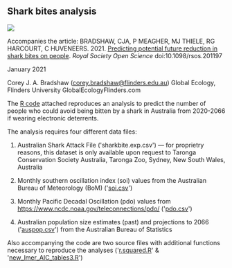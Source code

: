 ## Shark bites analysis

<a href="https://doi.org/10.5281/zenodo.4461747"><img src="https://zenodo.org/badge/DOI/10.5281/zenodo.4461748.svg"></a>

Accompanies the article: BRADSHAW, CJA, P MEAGHER, MJ THIELE, RG HARCOURT, C HUVENEERS. 2021. 
<a href="https://doi.org/10.1098/rsos.201197">Predicting potential future reduction in shark bites on people</a>. <em>Royal Society Open Science </em> doi:10.1098/rsos.201197

January 2021

Corey J. A. Bradshaw (corey.bradshaw@flinders.edu.au)
Global Ecology, Flinders University
GlobalEcologyFlinders.com

The <a href="https://github.com/cjabradshaw/sharkbite/blob/master/sharkbiteGithub.R">R code</a> attached reproduces an analysis to predict the number of people who could avoid being bitten by a shark in Australia from 2020-2066 if wearing electronic deterrents.

The analysis requires four different data files:

1. Australian Shark Attack File ('sharkbite.exp.csv') — for proprietry reasons, this dataset is only available upon request to Taronga Conservation Society Australia, Taronga Zoo, Sydney, New South Wales, Australia

2. Monthly southern oscillation index (soi) values from the Australian Bureau of Meteorology (BoM) ('<a href="https://github.com/cjabradshaw/sharkbite/blob/master/soi.csv">soi.csv</a>')

3. Monthly Pacific Decadal Oscillation (pdo) values from https://www.ncdc.noaa.gov/teleconnections/pdo/ ('<a href="https://github.com/cjabradshaw/sharkbite/blob/master/pdo.csv">pdo.csv</a>')

4. Australian population size estimates (past) and projections to 2066 ('<a href="https://github.com/cjabradshaw/sharkbite/blob/master/auspop.csv">auspop.csv</a>') from the Australian Bureau of Statistics

Also accompanying the code are two source files with additional functions necessary to reproduce the analyses ('<a href="https://github.com/cjabradshaw/sharkbite/blob/master/r.squared.R">r.squared.R</a>' & '<a href="https://github.com/cjabradshaw/sharkbite/blob/master/new_lmer_AIC_tables3.r">new_lmer_AIC_tables3.R</a>')
